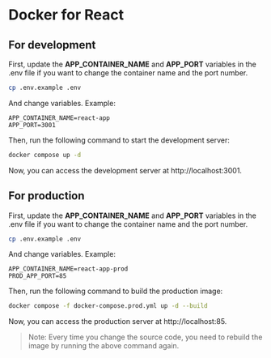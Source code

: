 # Docker for React

## For development

First, update the **APP_CONTAINER_NAME** and **APP_PORT** variables in the .env file if you want to change the container name and the port number.

```bash
cp .env.example .env
```

And change variables. Example:

```dotenv
APP_CONTAINER_NAME=react-app
APP_PORT=3001
```

Then, run the following command to start the development server:

```bash
docker compose up -d
```

Now, you can access the development server at http://localhost:3001.

## For production

First, update the **APP_CONTAINER_NAME** and **APP_PORT** variables in the .env file if you want to change the container name and the port number.

```bash
cp .env.example .env
```

And change variables. Example:

```dotenv
APP_CONTAINER_NAME=react-app-prod
PROD_APP_PORT=85
```

Then, run the following command to build the production image:

```bash
docker compose -f docker-compose.prod.yml up -d --build
```

Now, you can access the production server at http://localhost:85.

> Note:
> Every time you change the source code, you need to rebuild the image by running the above command again.
